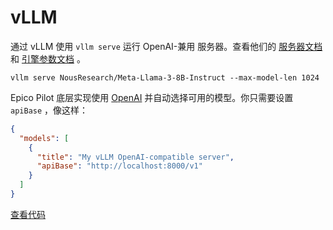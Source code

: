 # vLLM

通过 vLLM 使用 `vllm serve` 运行 OpenAI-兼用 服务器。查看他们的 [服务器文档](https://docs.vllm.ai/en/latest/serving/openai_compatible_server.html) 和 [引擎参数文档](https://docs.vllm.ai/en/latest/models/engine_args.html) 。

```shell
vllm serve NousResearch/Meta-Llama-3-8B-Instruct --max-model-len 1024
```

Epico Pilot 底层实现使用 [OpenAI](../top-level/openai.md) 并自动选择可用的模型。你只需要设置 `apiBase` ，像这样：

```json title="config.json"
{
  "models": [
    {
      "title": "My vLLM OpenAI-compatible server",
      "apiBase": "http://localhost:8000/v1"
    }
  ]
}
```

[查看代码](https://github.com/Mindbowser/co-pilot/blob/main/core/llm/llms/Vllm.ts)

